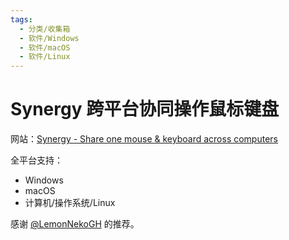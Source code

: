 ```yaml
---
tags:
  - 分类/收集箱
  - 软件/Windows
  - 软件/macOS
  - 软件/Linux
---
```

# Synergy 跨平台协同操作鼠标键盘

网站：[Synergy - Share one mouse & keyboard across computers](https://symless.com/synergy)

全平台支持：
- Windows
- macOS
- 计算机/操作系统/Linux

感谢 [@LemonNekoGH](https://github.com/LemonNekoGH) 的推荐。
